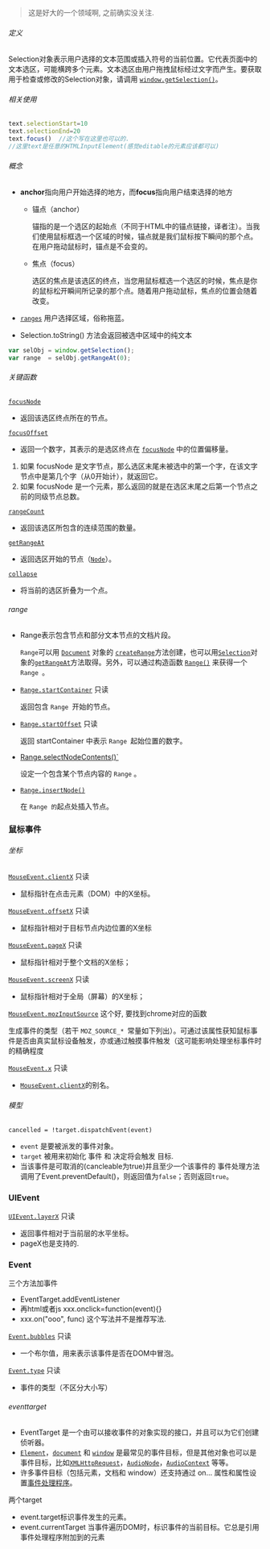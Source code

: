 > 这是好大的一个领域啊, 之前确实没关注.

###### 定义

Selection对象表示用户选择的文本范围或插入符号的当前位置。它代表页面中的文本选区，可能横跨多个元素。文本选区由用户拖拽鼠标经过文字而产生。要获取用于检查或修改的Selection对象，请调用 [`window.getSelection()`](https://developer.mozilla.org/zh-CN/docs/Web/API/Window/getSelection)。

###### 相关使用

```js
text.selectionStart=10
text.selectionEnd=20
text.focus()  //这个写在这里也可以的. 
//这里text是任意的HTMLInputElement(感觉editable的元素应该都可以)
```

###### 概念

- **anchor**指向用户开始选择的地方，而**focus**指向用户结束选择的地方

  - 锚点（anchor）

    锚指的是一个选区的起始点（不同于HTML中的锚点链接，译者注）。当我们使用鼠标框选一个区域的时候，锚点就是我们鼠标按下瞬间的那个点。在用户拖动鼠标时，锚点是不会变的。

  - 焦点（focus）

    选区的焦点是该选区的终点，当您用鼠标框选一个选区的时候，焦点是你的鼠标松开瞬间所记录的那个点。随着用户拖动鼠标，焦点的位置会随着改变。

- [`ranges`](https://developer.mozilla.org/zh-CN/docs/Web/API/Range) 用户选择区域，俗称拖蓝。

- Selection.toString() 方法会返回被选中区域中的纯文本

```js
var selObj = window.getSelection();
var range  = selObj.getRangeAt(0);
```

###### 关键函数

[`focusNode`](https://developer.mozilla.org/zh-CN/docs/Web/API/Selection/focusNode)

- 返回该选区终点所在的节点。

[`focusOffset`](https://developer.mozilla.org/zh-CN/docs/Web/API/Selection/focusOffset)

- 返回一个数字，其表示的是选区终点在 [`focusNode`](https://developer.mozilla.org/zh-CN/docs/Web/API/Selection/focusNode) 中的位置偏移量。

1. 如果 focusNode 是文字节点，那么选区末尾未被选中的第一个字，在该文字节点中是第几个字（从0开始计），就返回它。
2. 如果 focusNode 是一个元素，那么返回的就是在选区末尾之后第一个节点之前的同级节点总数。

[`rangeCount`](https://developer.mozilla.org/zh-CN/docs/Web/API/Selection/rangeCount)

- 返回该选区所包含的连续范围的数量。

[`getRangeAt`](https://developer.mozilla.org/zh-CN/docs/Web/API/Selection/getRangeAt)

- 返回选区开始的节点（[`Node`](https://developer.mozilla.org/zh-CN/docs/Web/API/Node)）。

[`collapse`](https://developer.mozilla.org/zh-CN/docs/Web/API/Selection/collapse)

- 将当前的选区折叠为一个点。

###### range

- Range表示包含节点和部分文本节点的文档片段。

   `Range`可以用 [`Document`](https://developer.mozilla.org/zh-CN/docs/Web/API/Document) 对象的 [`createRange`](https://developer.mozilla.org/zh-CN/docs/Web/API/Document/createRange)方法创建，也可以用[`Selection`](https://developer.mozilla.org/zh-CN/docs/Web/API/Selection)对象的[`getRangeAt`](https://developer.mozilla.org/zh-CN/docs/Web/API/Selection/getRangeAt)方法取得。另外，可以通过构造函数 [`Range()`](https://developer.mozilla.org/zh-CN/docs/Web/API/Range/Range) 来获得一个 `Range `。

- [`Range.startContainer`](https://developer.mozilla.org/zh-CN/docs/Web/API/Range/startContainer) 只读

  返回包含 `Range `开始的节点。

- [`Range.startOffset`](https://developer.mozilla.org/zh-CN/docs/Web/API/Range/startOffset) 只读

  返回 startContainer 中表示 `Range `起始位置的数字。

- [Range.selectNodeContents()`](https://developer.mozilla.org/zh-CN/docs/Web/API/Range/selectNodeContents)

  设定一个包含某个节点内容的 `Range` 。

- [`Range.insertNode()`](https://developer.mozilla.org/zh-CN/docs/Web/API/Range/insertNode)

  在 `Range 的`起点处插入节点。

### 鼠标事件

###### 坐标

[`MouseEvent.clientX`](https://developer.mozilla.org/zh-CN/docs/Web/API/MouseEvent/clientX) 只读

- 鼠标指针在点击元素（DOM）中的X坐标。

[`MouseEvent.offsetX`](https://developer.mozilla.org/zh-CN/docs/Web/API/MouseEvent/offsetX) 只读

- 鼠标指针相对于目标节点内边位置的X坐标

[`MouseEvent.pageX`](https://developer.mozilla.org/zh-CN/docs/Web/API/MouseEvent/pageX) 只读

- 鼠标指针相对于整个文档的X坐标；

[`MouseEvent.screenX`](https://developer.mozilla.org/zh-CN/docs/Web/API/MouseEvent/screenX) 只读

- 鼠标指针相对于全局（屏幕）的X坐标；

[`MouseEvent.mozInputSource`](https://developer.mozilla.org/zh-CN/docs/Web/API/MouseEvent/mozInputSource)  这个好, 要找到chrome对应的函数

生成事件的类型（若干 `MOZ_SOURCE_* `常量如下列出）。可通过该属性获知鼠标事件是否由真实鼠标设备触发，亦或通过触摸事件触发（这可能影响处理坐标事件时的精确程度

[`MouseEvent.x`](https://developer.mozilla.org/zh-CN/docs/Web/API/MouseEvent/x) 只读

- [`MouseEvent.clientX`](https://developer.mozilla.org/zh-CN/docs/Web/API/MouseEvent/clientX)的别名。

###### 模型

```
cancelled = !target.dispatchEvent(event)
```

- `event` 是要被派发的事件对象。
- `target` 被用来初始化 事件 和 决定将会触发 目标.
- 当该事件是可取消的(cancleable为true)并且至少一个该事件的 事件处理方法 调用了Event.preventDefault()，则返回值为`false`；否则返回`true`。

### UIEvent

[`UIEvent.layerX`](https://developer.mozilla.org/zh-CN/docs/Web/API/UIEvent/layerX)  只读

- 返回事件相对于当前层的水平坐标。
- pageX也是支持的.

### Event

三个方法加事件

- EventTarget.addEventListener
- 再html或者js xxx.onclick=function(event){}
- xxx.on("ooo", func) 这个写法并不是推荐写法.

[`Event.bubbles`](https://developer.mozilla.org/zh-CN/docs/Web/API/Event/bubbles) 只读

- 一个布尔值，用来表示该事件是否在DOM中冒泡。

[`Event.type`](https://developer.mozilla.org/zh-CN/docs/Web/API/Event/type) 只读

- 事件的类型（不区分大小写）

###### eventtarget

- EventTarget 是一个由可以接收事件的对象实现的接口，并且可以为它们创建侦听器。
- [`Element`](https://developer.mozilla.org/zh-CN/docs/Web/API/Element)，[`document`](https://developer.mozilla.org/zh-CN/docs/Web/API/Document) 和 [`window`](https://developer.mozilla.org/zh-CN/docs/Web/API/Window) 是最常见的事件目标，但是其他对象也可以是事件目标，比如[`XMLHttpRequest`](https://developer.mozilla.org/zh-CN/docs/Web/API/XMLHttpRequest)，[`AudioNode`](https://developer.mozilla.org/zh-CN/docs/Web/API/AudioNode)，[`AudioContext`](https://developer.mozilla.org/zh-CN/docs/Web/API/AudioContext) 等等。
- 许多事件目标（包括元素，文档和 window）还支持通过 on... 属性和属性设置[事件处理程序](https://developer.mozilla.org/zh-CN/docs/Web/Guide/DOM/Events/Event_handlers)。

两个target

- event.target标识事件发生的元素。
- event.currentTarget 当事件遍历DOM时，标识事件的当前目标。它总是引用事件处理程序附加到的元素